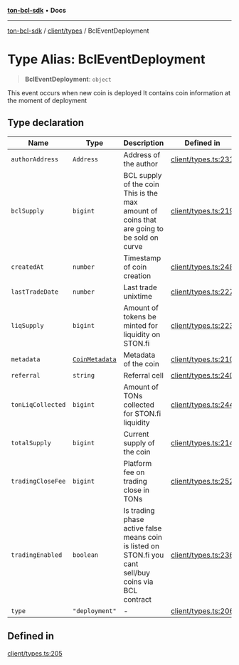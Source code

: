 [**ton-bcl-sdk**](../../../README.md) • **Docs**

***

[ton-bcl-sdk](../../../README.md) / [client/types](../README.md) / BclEventDeployment

# Type Alias: BclEventDeployment

> **BclEventDeployment**: `object`

This event occurs when new coin is deployed
It contains coin information at the moment of deployment

## Type declaration

| Name | Type | Description | Defined in |
| ------ | ------ | ------ | ------ |
| `authorAddress` | `Address` | Address of the author | [client/types.ts:231](https://github.com/ton-fun-tech/ton-bcl-sdk/blob/c213f02e444c5052c6fd716eb7ea87fc1e996e58/src/client/types.ts#L231) |
| `bclSupply` | `bigint` | BCL supply of the coin This is the max amount of coins that are going to be sold on curve | [client/types.ts:219](https://github.com/ton-fun-tech/ton-bcl-sdk/blob/c213f02e444c5052c6fd716eb7ea87fc1e996e58/src/client/types.ts#L219) |
| `createdAt` | `number` | Timestamp of coin creation | [client/types.ts:248](https://github.com/ton-fun-tech/ton-bcl-sdk/blob/c213f02e444c5052c6fd716eb7ea87fc1e996e58/src/client/types.ts#L248) |
| `lastTradeDate` | `number` | Last trade unixtime | [client/types.ts:227](https://github.com/ton-fun-tech/ton-bcl-sdk/blob/c213f02e444c5052c6fd716eb7ea87fc1e996e58/src/client/types.ts#L227) |
| `liqSupply` | `bigint` | Amount of tokens be minted for liquidity on STON.fi | [client/types.ts:223](https://github.com/ton-fun-tech/ton-bcl-sdk/blob/c213f02e444c5052c6fd716eb7ea87fc1e996e58/src/client/types.ts#L223) |
| `metadata` | [`CoinMetadata`](CoinMetadata.md) | Metadata of the coin | [client/types.ts:210](https://github.com/ton-fun-tech/ton-bcl-sdk/blob/c213f02e444c5052c6fd716eb7ea87fc1e996e58/src/client/types.ts#L210) |
| `referral` | `string` | Referral cell | [client/types.ts:240](https://github.com/ton-fun-tech/ton-bcl-sdk/blob/c213f02e444c5052c6fd716eb7ea87fc1e996e58/src/client/types.ts#L240) |
| `tonLiqCollected` | `bigint` | Amount of TONs collected for STON.fi liquidity | [client/types.ts:244](https://github.com/ton-fun-tech/ton-bcl-sdk/blob/c213f02e444c5052c6fd716eb7ea87fc1e996e58/src/client/types.ts#L244) |
| `totalSupply` | `bigint` | Current supply of the coin | [client/types.ts:214](https://github.com/ton-fun-tech/ton-bcl-sdk/blob/c213f02e444c5052c6fd716eb7ea87fc1e996e58/src/client/types.ts#L214) |
| `tradingCloseFee` | `bigint` | Platform fee on trading close in TONs | [client/types.ts:252](https://github.com/ton-fun-tech/ton-bcl-sdk/blob/c213f02e444c5052c6fd716eb7ea87fc1e996e58/src/client/types.ts#L252) |
| `tradingEnabled` | `boolean` | Is trading phase active false means coin is listed on STON.fi you cant sell/buy coins via BCL contract | [client/types.ts:236](https://github.com/ton-fun-tech/ton-bcl-sdk/blob/c213f02e444c5052c6fd716eb7ea87fc1e996e58/src/client/types.ts#L236) |
| `type` | `"deployment"` | - | [client/types.ts:206](https://github.com/ton-fun-tech/ton-bcl-sdk/blob/c213f02e444c5052c6fd716eb7ea87fc1e996e58/src/client/types.ts#L206) |

## Defined in

[client/types.ts:205](https://github.com/ton-fun-tech/ton-bcl-sdk/blob/c213f02e444c5052c6fd716eb7ea87fc1e996e58/src/client/types.ts#L205)
